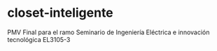 # closet-inteligente
PMV Final para el ramo Seminario de Ingeniería Eléctrica e innovación tecnológica EL3105-3

